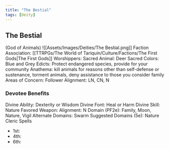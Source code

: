 ```yaml
---
title: "The Bestial"
tags: [Deity]
---
```

## The Bestial
(God of Animals)
![[Assets/Images/Deities/The Bestial.png]]
Faction Association: [[TTRPGs/The World of Tariquin/Culture/Factions/The First Gods|The First Gods]]
Worshippers:
Sacred Animal: Deer
Sacred Colors: Blue and Grey
Edicts: Protect endangered species, provide for your community
Anathema: kill animals for reasons other than self-defense or sustenance, torment animals, deny assistance to those you consider family
Areas of Concern: 
Follower Alignment: LN, CN, N

### Devotee Benefits
Divine Ability: Dexterity or Wisdom
Divine Font: Heal or Harm
Divine Skill: Nature
Favored Weapon: 
Alignment: N
Domain (PF2e): Family, Moon, Nature, Vigil
Alternate Domains: Swarm
Suggested Domains (5e): Nature
Cleric Spells
- 1st: 
- 4th: 
- 6th: 
